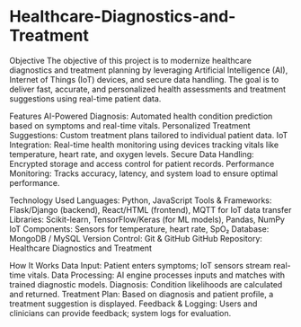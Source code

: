 # Healthcare-Diagnostics-and-Treatment
Objective
The objective of this project is to modernize healthcare diagnostics and treatment planning by leveraging Artificial Intelligence (AI), Internet of Things (IoT) devices, and secure data handling. The goal is to deliver fast, accurate, and personalized health assessments and treatment suggestions using real-time patient data.

Features
AI-Powered Diagnosis: Automated health condition prediction based on symptoms and real-time vitals.
Personalized Treatment Suggestions: Custom treatment plans tailored to individual patient data.
IoT Integration: Real-time health monitoring using devices tracking vitals like temperature, heart rate, and oxygen levels.
Secure Data Handling: Encrypted storage and access control for patient records.
Performance Monitoring: Tracks accuracy, latency, and system load to ensure optimal performance.

Technology Used
Languages: Python, JavaScript
Tools & Frameworks: Flask/Django (backend), React/HTML (frontend), MQTT for IoT data transfer
Libraries: Scikit-learn, TensorFlow/Keras (for ML models), Pandas, NumPy
IoT Components: Sensors for temperature, heart rate, SpO₂
Database: MongoDB / MySQL
Version Control: Git & GitHub
GitHub Repository: Healthcare Diagnostics and Treatment

How It Works
Data Input: Patient enters symptoms; IoT sensors stream real-time vitals.
Data Processing: AI engine processes inputs and matches with trained diagnostic models.
Diagnosis: Condition likelihoods are calculated and returned.
Treatment Plan: Based on diagnosis and patient profile, a treatment suggestion is displayed.
Feedback & Logging: Users and clinicians can provide feedback; system logs for evaluation.

